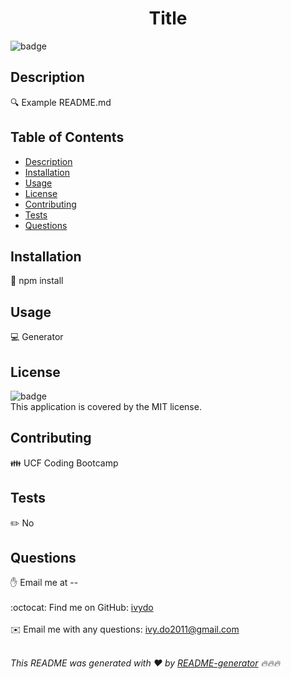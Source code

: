 
<h1 align="center">Title</h1>

![badge](https://img.shields.io/badge/license-MIT-brightgreen)<br />

## Description
🔍 Example README.md

## Table of Contents
- [Description](#description)
- [Installation](#installation)
- [Usage](#usage)
- [License](#license)
- [Contributing](#contributing)
- [Tests](#tests)
- [Questions](#questions)

## Installation
💾 npm install

## Usage
💻 Generator 

## License
![badge](https://img.shields.io/badge/license-MIT-brightgreen)
<br />
This application is covered by the MIT license. 

## Contributing
👪 UCF Coding Bootcamp

## Tests
✏️ No

## Questions
✋ Email me at --<br />
<br />
:octocat: Find me on GitHub: [ivydo](https://github.com/ivydo)<br />
<br />
✉️ Email me with any questions: ivy.do2011@gmail.com<br /><br />

_This README was generated with ❤️ by [README-generator](https://github.com/ivydo/README-Generator-) 🔥🔥🔥_
  